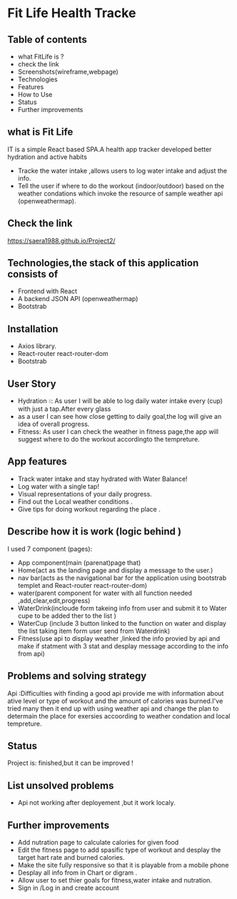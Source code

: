 # Fit Life Health Tracke

## Table of contents

* what FitLife is ?
* check the link
* Screenshots(wireframe,webpage)
* Technologies
* Features
* How to Use
* Status
* Further improvements


## what is Fit Life
IT is a simple React based SPA.A health app tracker developed better hydration and active habits 
* Tracke the water intake ,allows users to log water intake and adjust  the info.
* Tell the user if where to do the workout (indoor/outdoor) based on the weather condations which invoke the resource of sample weather api (openweathermap). 


## Check the link
https://saera1988.github.io/Project2/


## Technologies,the stack of this application consists of
* Frontend with React
* A backend JSON API (openweathermap)
* Bootstrab



## Installation
* Axios library.
* React-router react-router-dom
* Bootstrab


## User Story 
* Hydration 💧: As user I will be able to log  daily water intake every (cup) with just a tap.After every glass
* as a user I can see how close  getting to daily goal,the log will give an idea of overall progress.
* Fitness: As user  I can check the weather in fitness page,the app will suggest where to do the  workout accordingto the tempreture.

## App features 

* Track water intake and stay hydrated with Water Balance! 
* Log water with a single tap!
* Visual representations of your daily progress.
* Find out the Local weather conditions .
* Give tips for doing workout regarding the place .

## Describe how it is work (logic behind )

I used 7 component (pages):
* App component(main (parenat)page that)
* Home(act as the landing page and display a message to the user.)
* nav bar(acts as the navigational bar for the application using bootstrab templet and React-router react-router-dom)
* water(parent component for water with all function needed ,add,clear,edit,progress)
* WaterDrink(incloude form takeing info from user and submit it to Water cupe to be added ther  to the list )
* WaterCup (include 3 button linked to the function on water and display the list taking item form user send from Waterdrink)
* Fitness(use api to display weather ,linked the info provied by api and make if statment with 3 stat and desplay message according to the info from api)
 
 ## Problems and solving strategy
Api :Difficulties with finding a good api provide me with information about ative level or type of workout and the amount of calories was burned.I've tried many then it end up with using weather api and change the plan to determain the place for exersies accoording to weather condation and local tempreture.

## Status
Project is:  finished,but it can be improved !

## List unsolved problems 
* Api not working after deployement ,but it work localy.


## Further improvements
* Add nutration page to calculate calories for given food
* Edit the fitness page to add spasific type of workout and desplay the target hart rate and burned calories. 
* Make the site fully responsive so that it is playable from a mobile phone
* Desplay all info from  in Chart or digram .
* Allow user to set thier goals for fitness,water intake and nutration.
* Sign in /Log in and create account 
